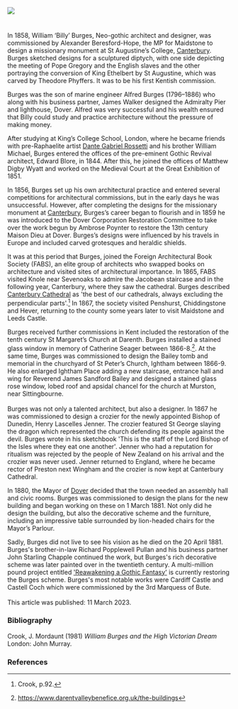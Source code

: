 <a href="https://www.kent-maps.online"><img src="https://kent-map.github.io/mdpress/juncture/ve-button.png"></a>
<param ve-config title="William Burges (1827-1881)" author="Michelle Crowther" layout="vtl" banner="https://stor.artstor.org/stor/1f188cc0-37b3-4af1-86a5-7ff2c3e8db88" description="Michelle Crowther details the Kent work of neo-gothic architect and designer, William ‘Billy’ Burges.">

<!-- Global Entities -->
<param ve-entity eid="Q213180" aliases="Maidstone">
<param ve-entity eid="Q1227477" aliases="Penshurst">
<param ve-entity eid="Q578209" aliases="Chiddingstone">
<param ve-entity eid="Q954918" aliases="Hever">
<param ve-entity eid="Q2460124" aliases="Leeds">
<param ve-entity eid="Q963988" aliases="Darenth">
<param ve-entity eid="Q1285144" aliases="Knole">
<param ve-entity eid="Q939838" aliases="Sevenoaks">
<param ve-entity eid="Q1626044" aliases="Sittingbourne">
<param ve-entity eid="Q1254903" aliases="Ightham">
<param ve-entity eid="Q1984604" aliases="Preston">
<param ve-entity eid="Q29303" aliases="Canterbury">

<!-- Historical map layers -->
<param ve-map-layer active allmaps allmaps-id="9fdfcd0d2307e89c" title="Letts 1883">

#

In 1858, William ‘Billy’ Burges, Neo-gothic architect and designer, was commissioned by Alexander Beresford-Hope, the MP for Maidstone to design a missionary monument at St Augustine’s College, [Canterbury](/19c/19c-canterbury). Burges sketched designs for a sculptured diptych, with one side depicting the meeting of Pope Gregory and the English slaves and the other portraying the conversion of King Ethelbert by St Augustine, which was carved by Theodore Phyffers. It was to be his first Kentish commission.
<param ve-image url="https://stor.artstor.org/stor/a75dd5b0-7e59-46ad-9d6a-ba2f5a2a1c88" label="St Augustine's College, Canterbury" attribution="G. Hawkins, Published by Henry Ward, Mercery Lane, Canterbury">
<!-- Base map centred on Maidstone -->
<param ve-map center="Q213180" zoom="12">
<param ve-map center="Q29303" zoom="12">

Burges was the son of marine engineer Alfred Burges (1796–1886) who along with his business partner, James Walker designed the Admiralty Pier and lighthouse, Dover. Alfred was very successful and his wealth ensured that Billy could study and practice architecture without the pressure of making money. 
<param ve-image url="https://upload.wikimedia.org/wikipedia/commons/b/b0/Admiralty_Pier_Dover_England.jpg" label="Admiralty Pier, Dover" attribution="Snapshots Of  The Past, via Wikimedia Commons" license="CC BY-SA 2.0">
<!-- Base map centred on Dover -->
<param ve-map center="Q179224" zoom="11.5">

After studying at King’s College School, London, where he became friends with pre-Raphaelite artist [Dante Gabriel Rossetti](/19c/19c-rossetti-biography) and his brother William Michael, Burges entered the offices of the pre-eminent Gothic Revival architect, Edward Blore, in 1844. After this, he joined the offices of Matthew Digby Wyatt and worked on the Medieval Court at the Great Exhibition of 1851.
<param ve-image url="https://upload.wikimedia.org/wikipedia/commons/b/be/William_Burges_portrait.jpg" label="William Burges" attribution="Henry Van der Weyde (1838-1924), Public domain, via Wikimedia Commons">

In 1856, Burges set up his own architectural practice and entered several competitions for architectural commissions, but in the early days he was unsuccessful. However, after completing the designs for the missionary monument at [Canterbury](/19c/19c-canterbury), Burges’s career began to flourish and in 1859 he was introduced to the Dover Corporation Restoration Committee to take over the work begun by Ambrose Poynter to restore the 13th century Maison Dieu at Dover. Burges’s designs were influenced by his travels in Europe and included carved grotesques and heraldic shields.
<param ve-image url="https://upload.wikimedia.org/wikipedia/commons/8/8e/The_Installation_of_Lord_Palmerston_as_Lord_Warden_of_the_Cinque_Ports%2C_the_Banquet_in_the_Townhall_%28Maison_Dieu%29_Dover_-_ILN_1861.jpg" label="The Installation of Lord Palmerston as Lord Warden of the Cinque Ports, Banquet in the Maison Dieu, Dover, 1861">
<!-- Base map centred on Canterbury -->
<param ve-map center="Q29303" zoom="12">
<param ve-map center="Q179224" zoom="12">

It was at this period that Burges, joined the Foreign Architectural Book Society (FABS), an elite group of architects who swapped books on architecture and visited sites of architectural importance. In 1865, FABS visited Knole near Sevenoaks to admire the Jacobean staircase and in the following year, Canterbury, where they saw the cathedral. Burges described [Canterbury Cathedral](https://dofe.kent-maps.online/pages/canterbury-cathedral-now-and-then) as 'the best of our cathedrals, always excluding the perpendicular parts'.[^ref1] In 1867, the society visited Penshurst, Chiddingstone and Hever, returning to the county some years later to visit Maidstone and Leeds Castle.
<param ve-image url="https://stor.artstor.org/stor/2c31e2ed-8f07-4a4e-b1a8-deaeab5b045d" label="Canterbury Cathedral, 1844" attribution="Photo by Astrid Stilma. By permission of Patrick Marrin">
<!-- Base map centred on Severn Oaks Weald -->
<param ve-map center="Q26536206" zoom="11.5">
<param ve-map center="Q1227477" zoom="12">
<param ve-map center="Q578209" zoom="12">
<param ve-map center="Q954918" zoom="12">
<param ve-map center="Q213180" zoom="12">
<param ve-map center="Q2460124" zoom="12">

Burges received further commissions in Kent included the restoration of the tenth century St Margaret’s Church at Darenth. Burges installed a stained glass window in memory of Catherine Seager between 1866-8.[^ref2]. At the same time, Burges was commissioned to design the Bailey tomb and memorial in the churchyard of St Peter’s Church, Ightham between 1866-9. He also enlarged Ightham Place adding a new staircase, entrance hall and wing for Reverend James Sandford Bailey and designed a stained glass rose window, lobed roof and apsidal chancel for the church at Murston, near Sittingbourne.
<br><br>
Burges was not only a talented architect, but also a designer. In 1867 he was commissioned to design a crozier for the newly appointed Bishop of Dunedin, Henry Lascelles Jenner. The crozier featured St George slaying the dragon which represented the church defending its people against the devil. Burges wrote in his sketchbook 'This is the staff of the Lord Bishop of the Isles where they eat one another'. Jenner who had a reputation for ritualism was rejected by the people of New Zealand on his arrival and the crozier was never used. Jenner returned to England, where he became rector of Preston next Wingham and the crozier is now kept at Canterbury Cathedral.
<param ve-image url="https://upload.wikimedia.org/wikipedia/commons/thumb/5/51/Church_of_All_Saints%2C_Murston_-_geograph.org.uk_-_3708207.jpg/1280px-Church_of_All_Saints%2C_Murston_-_geograph.org.uk_-_3708207.jpg" label="Church of All Saints, Murston" attribution="Chris Whippet via Wikimedia Commons" license="CC BY-SA 2.0">
<!-- Base map centred on Darenth -->
<param ve-map center="Q963988" zoom="12">
<!-- Base map centred on Ightham -->
<param ve-map center="Q1254903" zoom="12">

In 1880, the Mayor of [Dover](/19c/19c-dover) decided that the town needed an assembly hall and civic rooms. Burges was commissioned to design the plans for the new building and began working on these on 1 March 1881. Not only did he design the building, but also the decorative scheme and the furniture, including an impressive table surrounded by lion-headed chairs for the Mayor’s Parlour. 
<param ve-image url="https://stor.artstor.org/stor/d5b27092-f8fb-411c-9d48-dd2224622676" label="Ceiling in the Mayor's Parlour" attribution="William Burges. Photogaph by Michelle Crowther">
<param ve-image url="https://stor.artstor.org/stor/feed4654-a3ac-41ce-b021-49d5ec0313b6" label="Fireplace in the Mayor's Parlour" attribution="William Burges. Photograph by Michelle Crowther">
<!-- Base map centred on Dover -->
<param ve-map center="Q179224" zoom="11.5">

Sadly, Burges did not live to see his vision as he died on the 20 April 1881. Burges's brother-in-law Richard Popplewell Pullan and his business partner John Starling Chapple continued the work, but Burges's rich decorative scheme was later painted over in the twentieth century. A multi-million pound project entitled ['Reawakening a Gothic Fantasy'](https://www.maisondieudover.org.uk/) is currently restoring the Burges scheme. Burges's most notable works were Cardiff Castle and Castell Coch which were commissioned by the 3rd Marquess of Bute.
<br><br>
This article was published: 11 March 2023.
<param ve-image url="https://upload.wikimedia.org/wikipedia/commons/b/b2/DoverRathaus.JPG" label="Dover, Maison Dieu" attribution="Hajotthu via Wikimedia Commons" license="CC BY-SA 3.0">
<param ve-image url="https://stor.artstor.org/stor/f5be1a6b-3ae1-4689-aa3e-128ce0fced21" label="Stone Hall, Maison Dieu" attribution="Martin Crowther">
<param ve-image url="https://stor.artstor.org/stor/a8d2851f-3fb0-4314-b8c4-8fde9baf5892" label="Stone Hall, Maison Dieu" attribution="Martin Crowther">

### Bibliography

Crook, J. Mordaunt (1981) _William Burges and the High Victorian Dream_ London: John Murray.

### References

[^ref1]: Crook, p.92.
[^ref2]: https://www.darentvalleybenefice.org.uk/the-buildings
